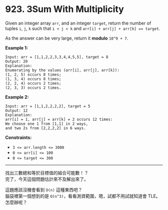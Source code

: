 # 923. 3Sum With Multiplicity

Given an integer array `arr`, and an integer `target`, return the number of tuples `i`, `j`, `k` such that `i < j < k` and `arr[i] + arr[j] + arr[k] == target`.

As the answer can be very large, return it **modulo** `10^9 + 7`.

 

**Example 1:**
```
Input: arr = [1,1,2,2,3,3,4,4,5,5], target = 8
Output: 20
Explanation: 
Enumerating by the values (arr[i], arr[j], arr[k]):
(1, 2, 5) occurs 8 times;
(1, 3, 4) occurs 8 times;
(2, 2, 4) occurs 2 times;
(2, 3, 3) occurs 2 times.
```

**Example 2:**
```
Input: arr = [1,1,2,2,2,2], target = 5
Output: 12
Explanation: 
arr[i] = 1, arr[j] = arr[k] = 2 occurs 12 times:
We choose one 1 from [1,1] in 2 ways,
and two 2s from [2,2,2,2] in 6 ways.
```

**Constraints:**
* `3 <= arr.length <= 3000`
* `0 <= arr[i] <= 100`
* `0 <= target <= 300`



***
找出三數總和等於目標值的組合可能數！？  
完了，今天這個問題估計來不及解出來了。

這題應該沒機會看到 `O(n)` 這種東西吧？  
腦袋裡第一個想到的是 `O(n^3)`，看看測資範圍，嗯，試都不用試就知道會 TLE。  
怎麼辦呢？  

